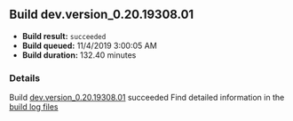 ## Build dev.version_0.20.19308.01
- **Build result:** `succeeded`
- **Build queued:** 11/4/2019 3:00:05 AM
- **Build duration:** 132.40 minutes
### Details
Build [dev.version_0.20.19308.01](https://winappstudio.visualstudio.com/web/build.aspx?pcguid=a4ef43be-68ce-4195-a619-079b4d9834c2&builduri=vstfs%3a%2f%2f%2fBuild%2fBuild%2f31712) succeeded
Find detailed information in the [build log files]()
